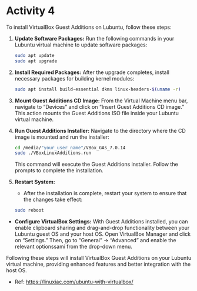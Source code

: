 # Activity 4

To install VirtualBox Guest Additions on Lubuntu, follow these steps:

1. **Update Software Packages:**
   Run the following commands in your Lubuntu virtual machine to update software packages:
   ```bash
   sudo apt update
   sudo apt upgrade
   ```

2. **Install Required Packages:**
   After the upgrade completes, install necessary packages for building kernel modules:
   ```bash
   sudo apt install build-essential dkms linux-headers-$(uname -r)
   ```

3. **Mount Guest Additions CD Image:**
   From the Virtual Machine menu bar, navigate to “Devices” and click on “Insert Guest Additions CD image.” This action mounts the Guest Additions ISO file inside your Lubuntu virtual machine.

4. **Run Guest Additions Installer:**
   Navigate to the directory where the CD image is mounted and run the installer:
   ```bash
   cd /media/"your_user_name"/VBox_GAs_7.0.14
   sudo ./VBoxLinuxAdditions.run
   ```

   This command will execute the Guest Additions installer. Follow the prompts to complete the installation.

5. **Restart System:**
   - After the installation is complete, restart your system to ensure that the changes take effect:
   ```bash
   sudo reboot
   ```
  - **Configure VirtualBox Settings:**
   With Guest Additions installed, you can enable clipboard sharing and drag-and-drop functionality between your Lubuntu guest OS and your host OS. Open VirtualBox Manager and click on “Settings.” Then, go to “General” -> “Advanced” and enable the relevant optionssami
    from the drop-down menu.

Following these steps will install VirtualBox Guest Additions on your Lubuntu virtual machine, providing enhanced features and better integration with the host OS.

- Ref: https://linuxiac.com/ubuntu-with-virtualbox/